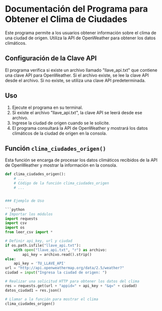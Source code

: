 # Documentación del Programa para Obtener el Clima de Ciudades

Este programa permite a los usuarios obtener información sobre el clima de una ciudad de origen. Utiliza la API de OpenWeather para obtener los datos climáticos.

## Configuración de la Clave API

El programa verifica si existe un archivo llamado "llave_api.txt" que contiene una clave API para OpenWeather. Si el archivo existe, se lee la clave API desde el archivo. Si no existe, se utiliza una clave API predeterminada.

## Uso

1. Ejecute el programa en su terminal.
2. Si existe el archivo "llave_api.txt", la clave API se leerá desde ese archivo.
3. Ingrese la ciudad de origen cuando se le solicite.
4. El programa consultará la API de OpenWeather y mostrará los datos climáticos de la ciudad de origen en la consola.

## Función `clima_ciudades_origen()`

Esta función se encarga de procesar los datos climáticos recibidos de la API de OpenWeather y mostrar la información en la consola.

```python
def clima_ciudades_origen():
    # ...
    # Código de la función clima_ciudades_origen
    # ...


### Ejemplo de Uso

```python
# Importar los módulos
import requests
import csv
import os 
from leer_csv import *

# Definir api_key, url y ciudad
if os.path.isfile("llave_api.txt"):
    with open("llave_api.txt", "r") as archivo:
        api_key = archivo.read().strip()
else:
    api_key = 'TU_LLAVE_API'
url = "http://api.openweathermap.org/data/2.5/weather?"
ciudad = input("Ingresa la ciudad de origen: ")

# Realizar una solicitud HTTP para obtener los datos del clima
res = requests.get(url + "appid=" + api_key + "&q=" + ciudad)
datos_ciudad1 = res.json()

# Llamar a la función para mostrar el clima
clima_ciudades_origen()
